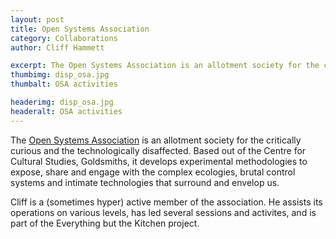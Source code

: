 ```yaml
---
layout: post
title: Open Systems Association
category: Collaborations
author: Cliff Hammett

excerpt: The Open Systems Association is an allotment society for the critically curious and the technologically disaffected. 
thumbimg: disp_osa.jpg
thumbalt: OSA activities

headerimg: disp_osa.jpg
headeralt: OSA activities
---
```

The [Open Systems Association](http://www.opensystem.org.uk) is an allotment society for the critically curious and the technologically disaffected. Based out of the Centre for Cultural Studies, Goldsmiths, it develops experimental methodologies to expose, share and engage with the complex ecologies, brutal control systems and intimate technologies that surround and envelop us.

Cliff is a (sometimes hyper) active member of the association.  He assists its operations on various levels, has led several sessions and activites, and is part of the Everything but the Kitchen project.
